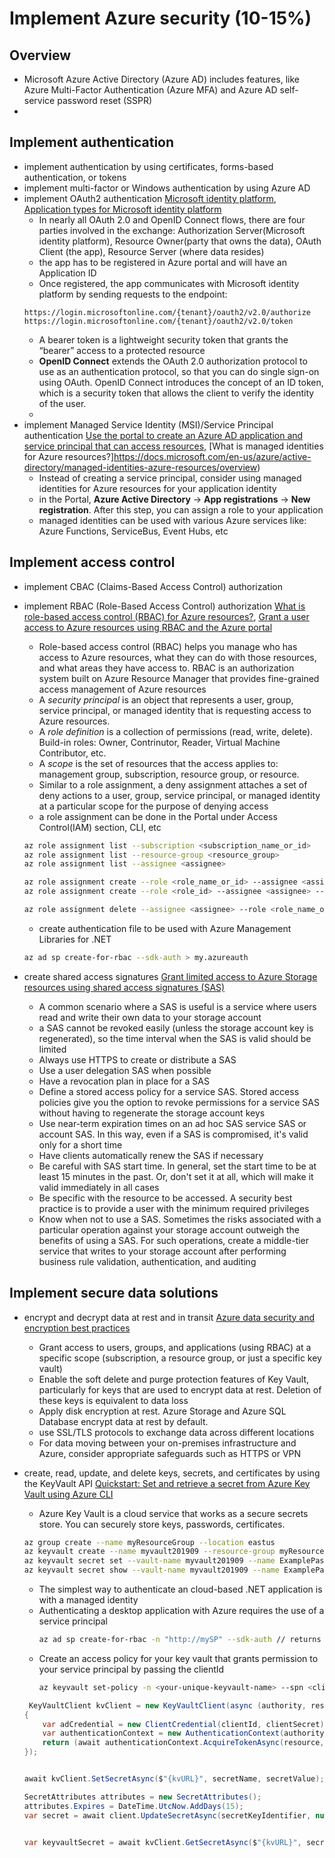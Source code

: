 # Implement Azure security (10-15%)

## Overview

* Microsoft Azure Active Directory (Azure AD) includes features, like Azure Multi-Factor Authentication (Azure MFA) and Azure AD self-service password reset (SSPR)
* 

## Implement authentication

* implement authentication by using certificates, forms-based authentication, or tokens
* implement multi-factor or Windows authentication by using Azure AD
* implement OAuth2 authentication [Microsoft identity platform](https://docs.microsoft.com/en-us/azure/active-directory/develop/active-directory-v2-protocols), [Application types for Microsoft identity platform](https://docs.microsoft.com/en-us/azure/active-directory/develop/v2-app-types)
    - In nearly all OAuth 2.0 and OpenID Connect flows, there are four parties involved in the exchange: Authorization Server(Microsoft identity platform),
    Resource Owner(party that owns the data), OAuth Client (the app), Resource Server (where data resides)
    - the app has to be registered in Azure portal and will have an Application ID
    - Once registered, the app communicates with Microsoft identity platform by sending requests to the endpoint:
    ```
    https://login.microsoftonline.com/{tenant}/oauth2/v2.0/authorize
    https://login.microsoftonline.com/{tenant}/oauth2/v2.0/token
    ```
    - A bearer token is a lightweight security token that grants the “bearer” access to a protected resource
    - **OpenID Connect** extends the OAuth 2.0 authorization protocol to use as an authentication protocol, so that you can do single sign-on using OAuth. OpenID Connect introduces the concept of an ID token, which is a security token that allows the client to verify the identity of the user.
    - 
* implement Managed Service Identity (MSI)/Service Principal authentication [Use the portal to create an Azure AD application and service principal that can access resources](https://docs.microsoft.com/en-us/azure/active-directory/develop/howto-create-service-principal-portal), [What is managed identities for Azure resources?]https://docs.microsoft.com/en-us/azure/active-directory/managed-identities-azure-resources/overview)
    - Instead of creating a service principal, consider using managed identities for Azure resources for your application identity
    - in the Portal, **Azure Active Directory** -> **App registrations** -> **New registration**. After this step, you can assign a role to your application
    - managed identities can be used with various Azure services like: Azure Functions, ServiceBus, Event Hubs, etc

## Implement access control

* implement CBAC (Claims-Based Access Control) authorization
* implement RBAC (Role-Based Access Control) authorization [What is role-based access control (RBAC) for Azure resources?](https://docs.microsoft.com/en-us/azure/role-based-access-control/overview), [Grant a user access to Azure resources using RBAC and the Azure portal](https://docs.microsoft.com/en-us/azure/role-based-access-control/quickstart-assign-role-user-portal)
    - Role-based access control (RBAC) helps you manage who has access to Azure resources, what they can do with those resources, and what areas they have access to. RBAC is an authorization system built on Azure Resource Manager that provides fine-grained access management of Azure resources
    - A *security principal* is an object that represents a user, group, service principal, or managed identity that is requesting access to Azure resources.
    - A *role definition* is a collection of permissions (read, write, delete). Build-in roles: Owner, Contrinutor, Reader,  Virtual Machine Contributor, etc.
    - A *scope* is the set of resources that the access applies to: management group, subscription, resource group, or resource.
    - Similar to a role assignment, a deny assignment attaches a set of deny actions to a user, group, service principal, or managed identity at a particular scope for the purpose of denying access
    - a role assignment can be done in the Portal under Access Control(IAM) section, CLI, etc    
    ```sh
    az role assignment list --subscription <subscription_name_or_id>
    az role assignment list --resource-group <resource_group>
    az role assignment list --assignee <assignee>

    az role assignment create --role <role_name_or_id> --assignee <assignee> --subscription <subscription_name_or_id>
    az role assignment create --role <role_id> --assignee <assignee> --resource-group <resource_group>

    az role assignment delete --assignee <assignee> --role <role_name_or_id> --resource-group <resource_group>
    ```

    - create authentication file to be used with Azure Management Libraries for .NET
    ```sh
    az ad sp create-for-rbac --sdk-auth > my.azureauth
    ```

* create shared access signatures [Grant limited access to Azure Storage resources using shared access signatures (SAS)](https://docs.microsoft.com/en-ca/azure/storage/common/storage-sas-overview)
    - A common scenario where a SAS is useful is a service where users read and write their own data to your storage account
    - a SAS cannot be revoked easily (unless the storage account key is regenerated), so the time interval when the SAS is valid should be limited
    - Always use HTTPS to create or distribute a SAS
    - Use a user delegation SAS when possible
    - Have a revocation plan in place for a SAS
    - Define a stored access policy for a service SAS. Stored access policies give you the option to revoke permissions for a service SAS without having to regenerate the storage account keys
    - Use near-term expiration times on an ad hoc SAS service SAS or account SAS. In this way, even if a SAS is compromised, it's valid only for a short time
    - Have clients automatically renew the SAS if necessary
    - Be careful with SAS start time. In general, set the start time to be at least 15 minutes in the past. Or, don't set it at all, which will make it valid immediately in all cases
    - Be specific with the resource to be accessed. A security best practice is 
    to provide a user with the minimum required privileges
    - Know when not to use a SAS. Sometimes the risks associated with a particular operation against your storage account outweigh the benefits of using a SAS. For such operations, create a middle-tier service that writes to your storage account after performing business rule validation, authentication, and auditing

## Implement secure data solutions

* encrypt and decrypt data at rest and in transit [Azure data security and encryption best practices](https://docs.microsoft.com/en-ca/azure/security/fundamentals/data-encryption-best-practices)
    - Grant access to users, groups, and applications (using RBAC) at a specific scope (subscription, a resource group, or just a specific key vault)
    - Enable the soft delete and purge protection features of Key Vault, particularly for keys that are used to encrypt data at rest. Deletion of these keys is equivalent to data loss
    -  Apply disk encryption at rest. Azure Storage and Azure SQL Database encrypt data at rest by default.
    - use SSL/TLS protocols to exchange data across different locations
    - For data moving between your on-premises infrastructure and Azure, consider appropriate safeguards such as HTTPS or VPN

* create, read, update, and delete keys, secrets, and certificates by using the KeyVault API [Quickstart: Set and retrieve a secret from Azure Key Vault using Azure CLI](https://docs.microsoft.com/en-us/azure/key-vault/quick-create-cli)
    - Azure Key Vault is a cloud service that works as a secure secrets store. You can securely store keys, passwords, certificates.
    ```sh
    az group create --name myResourceGroup --location eastus
    az keyvault create --name myvault201909 --resource-group myResourceGroup --location eastus
    az keyvault secret set --vault-name myvault201909 --name ExamplePassword --value "12345"
    az keyvault secret show --vault-name myvault201909 --name ExamplePassword
    ```
    - The simplest way to authenticate an cloud-based .NET application is with a managed identity
    - Authenticating a desktop application with Azure requires the use of a service principal
        ```sh
        az ad sp create-for-rbac -n "http://mySP" --sdk-auth // returns a clientId and clientSecret
        ```
    - Create an access policy for your key vault that grants permission to your service principal by passing the clientId
        ```sh
        az keyvault set-policy -n <your-unique-keyvault-name> --spn <clientId-of-your-service-principal> --secret-permissions delete get list set --key-permissions create decrypt delete encrypt get list unwrapKey wrapKey
        ```
    ```cs
     KeyVaultClient kvClient = new KeyVaultClient(async (authority, resource, scope) =>
    {
        var adCredential = new ClientCredential(clientId, clientSecret);
        var authenticationContext = new AuthenticationContext(authority, null);
        return (await authenticationContext.AcquireTokenAsync(resource, adCredential)).AccessToken;
    });

    
    await kvClient.SetSecretAsync($"{kvURL}", secretName, secretValue);

    SecretAttributes attributes = new SecretAttributes();
    attributes.Expires = DateTime.UtcNow.AddDays(15);
    var secret = await client.UpdateSecretAsync(secretKeyIdentifier, null, attributes, null).ConfigureAwait(false);


    var keyvaultSecret = await kvClient.GetSecretAsync($"{kvURL}", secretName).ConfigureAwait(false);

    ```